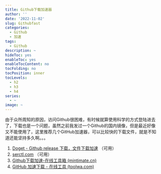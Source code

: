 ```yaml
---
title: Github下载加速器
author: ''
date: '2022-11-02'
slug: Githubfast
categories:
  - Github
  - 加速
tags:
  - Github
description: ~
hideToc: yes
enableToc: yes
enableTocContent: no
tocFolding: no
tocPosition: inner
tocLevels:
  - h2
  - h3
  - h4
series:
  - ~
image: ~
---
```


由于众所周知的原因，访问Github很困难，有时候就算使用科学的方式登陆进去了，下载也是一个问题，虽然之前我发过一个Github的国内镜像，但是最近好像又不能使用了，这里推荐几个GitHub加速器，可以比较快的下载文件，就是不知道还能坚持多久啊。。。

1.  [Doget - Github release 下载，文件下载加速](https://doget.nocsdn.com/#/) （可用）
2.  [serctl.com](https://d.serctl.com/) （可用）
3.  [Github下载加速-在线工具箱 (mintimate.cn)](https://tool.mintimate.cn/gh/)
4.  [GitHub 加速下载 - 在线工具 (toolwa.com)](http://toolwa.com/github/)
